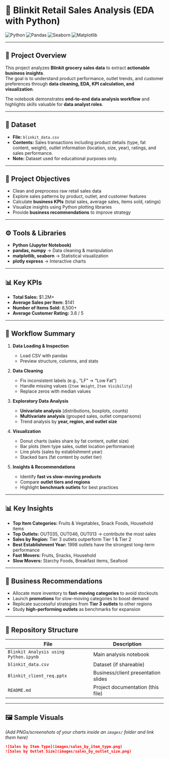 # 🛒 Blinkit Retail Sales Analysis (EDA with Python)

![Python](https://img.shields.io/badge/Python-3.10-blue.svg) 
![Pandas](https://img.shields.io/badge/Pandas-Data--Analysis-orange.svg) 
![Seaborn](https://img.shields.io/badge/Seaborn-Visualization-teal.svg) 
![Matplotlib](https://img.shields.io/badge/Matplotlib-Charts-yellow.svg) 

---

## 📌 Project Overview
This project analyzes **Blinkit grocery sales data** to extract **actionable business insights**.  
The goal is to understand product performance, outlet trends, and customer preferences through **data cleaning, EDA, KPI calculation, and visualization**.  

The notebook demonstrates **end-to-end data analysis workflow** and highlights skills valuable for **data analyst roles**.

---

## 📂 Dataset
- **File:** `blinkit_data.csv`  
- **Contents:** Sales transactions including product details (type, fat content, weight), outlet information (location, size, year), ratings, and sales performance.  
- **Note:** Dataset used for educational purposes only.  

---

## 🎯 Project Objectives
- Clean and preprocess raw retail sales data  
- Explore sales patterns by product, outlet, and customer features  
- Calculate **business KPIs** (total sales, average sales, items sold, ratings)  
- Visualize insights using Python plotting libraries  
- Provide **business recommendations** to improve strategy  

---

## ⚙️ Tools & Libraries
- **Python (Jupyter Notebook)**  
- **pandas, numpy** → Data cleaning & manipulation  
- **matplotlib, seaborn** → Statistical visualization  
- **plotly express** → Interactive charts  

---

## 📊 Key KPIs
- **Total Sales:** $1.2M+  
- **Average Sales per Item:** $141  
- **Number of Items Sold:** 8,500+  
- **Average Customer Rating:** 3.8 / 5  

---

## 🔎 Workflow Summary
1. **Data Loading & Inspection**
   - Load CSV with pandas  
   - Preview structure, columns, and stats  

2. **Data Cleaning**
   - Fix inconsistent labels (e.g., “LF” → “Low Fat”)  
   - Handle missing values (`Item Weight`, `Item Visibility`)  
   - Replace zeros with median values  

3. **Exploratory Data Analysis**
   - **Univariate analysis** (distributions, boxplots, counts)  
   - **Multivariate analysis** (grouped sales, outlet comparisons)  
   - Trend analysis by **year, region, and outlet size**  

4. **Visualization**
   - Donut charts (sales share by fat content, outlet size)  
   - Bar plots (item type sales, outlet location performance)  
   - Line plots (sales by establishment year)  
   - Stacked bars (fat content by outlet tier)  

5. **Insights & Recommendations**
   - Identify **fast vs slow-moving products**  
   - Compare **outlet tiers and regions**  
   - Highlight **benchmark outlets** for best practices  

---

## 📊 Key Insights
- **Top Item Categories:** Fruits & Vegetables, Snack Foods, Household items  
- **Top Outlets:** OUT035, OUT046, OUT013 → contribute the most sales  
- **Sales by Region:** Tier 3 outlets outperform Tier 1 & Tier 2  
- **Best Establishment Year:** 1998 outlets have the strongest long-term performance  
- **Fast Movers:** Fruits, Snacks, Household  
- **Slow Movers:** Starchy Foods, Breakfast items, Seafood  

---

## 🚀 Business Recommendations
- Allocate more inventory to **fast-moving categories** to avoid stockouts  
- Launch **promotions** for slow-moving categories to boost demand  
- Replicate successful strategies from **Tier 3 outlets** to other regions  
- Study **high-performing outlets** as benchmarks for expansion  

---

## 📂 Repository Structure
| File                                    | Description                                   |
|------------------------------------------|-----------------------------------------------|
| `Blinkit Analysis using Python.ipynb`    | Main analysis notebook                        |
| `blinkit_data.csv`                       | Dataset (if shareable)                        |
| `Blinkit_client_req.pptx`                | Business/client presentation slides           |
| `README.md`                              | Project documentation (this file)             |

---

## 🖼️ Sample Visuals
*(Add PNGs/screenshots of your charts inside an `images/` folder and link them here)*

```markdown
![Sales by Item Type](images/sales_by_item_type.png)
![Sales by Outlet Size](images/sales_by_outlet_size.png)



